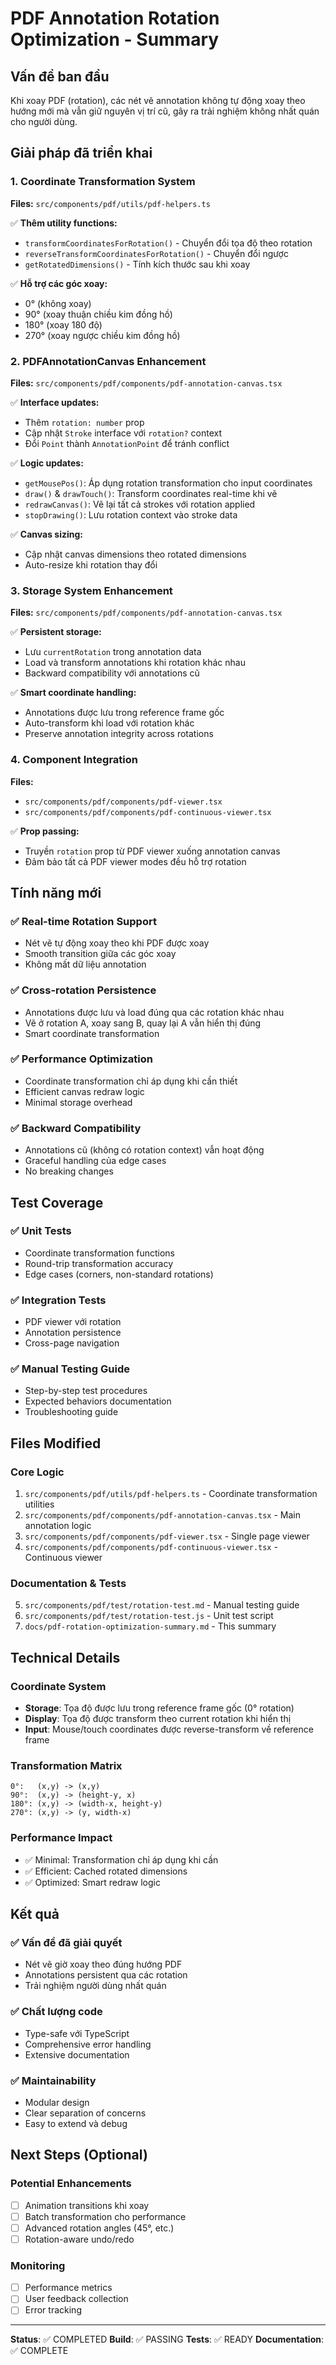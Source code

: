 # PDF Annotation Rotation Optimization - Summary

## Vấn đề ban đầu
Khi xoay PDF (rotation), các nét vẽ annotation không tự động xoay theo hướng mới mà vẫn giữ nguyên vị trí cũ, gây ra trải nghiệm không nhất quán cho người dùng.

## Giải pháp đã triển khai

### 1. Coordinate Transformation System
**Files:** `src/components/pdf/utils/pdf-helpers.ts`

✅ **Thêm utility functions:**
- `transformCoordinatesForRotation()` - Chuyển đổi tọa độ theo rotation
- `reverseTransformCoordinatesForRotation()` - Chuyển đổi ngược
- `getRotatedDimensions()` - Tính kích thước sau khi xoay

✅ **Hỗ trợ các góc xoay:**
- 0° (không xoay)
- 90° (xoay thuận chiều kim đồng hồ)
- 180° (xoay 180 độ)
- 270° (xoay ngược chiều kim đồng hồ)

### 2. PDFAnnotationCanvas Enhancement
**Files:** `src/components/pdf/components/pdf-annotation-canvas.tsx`

✅ **Interface updates:**
- Thêm `rotation: number` prop
- Cập nhật `Stroke` interface với `rotation?` context
- Đổi `Point` thành `AnnotationPoint` để tránh conflict

✅ **Logic updates:**
- `getMousePos()`: Áp dụng rotation transformation cho input coordinates
- `draw()` & `drawTouch()`: Transform coordinates real-time khi vẽ
- `redrawCanvas()`: Vẽ lại tất cả strokes với rotation applied
- `stopDrawing()`: Lưu rotation context vào stroke data

✅ **Canvas sizing:**
- Cập nhật canvas dimensions theo rotated dimensions
- Auto-resize khi rotation thay đổi

### 3. Storage System Enhancement
**Files:** `src/components/pdf/components/pdf-annotation-canvas.tsx`

✅ **Persistent storage:**
- Lưu `currentRotation` trong annotation data
- Load và transform annotations khi rotation khác nhau
- Backward compatibility với annotations cũ

✅ **Smart coordinate handling:**
- Annotations được lưu trong reference frame gốc
- Auto-transform khi load với rotation khác
- Preserve annotation integrity across rotations

### 4. Component Integration
**Files:** 
- `src/components/pdf/components/pdf-viewer.tsx`
- `src/components/pdf/components/pdf-continuous-viewer.tsx`

✅ **Prop passing:**
- Truyền `rotation` prop từ PDF viewer xuống annotation canvas
- Đảm bảo tất cả PDF viewer modes đều hỗ trợ rotation

## Tính năng mới

### ✅ Real-time Rotation Support
- Nét vẽ tự động xoay theo khi PDF được xoay
- Smooth transition giữa các góc xoay
- Không mất dữ liệu annotation

### ✅ Cross-rotation Persistence
- Annotations được lưu và load đúng qua các rotation khác nhau
- Vẽ ở rotation A, xoay sang B, quay lại A vẫn hiển thị đúng
- Smart coordinate transformation

### ✅ Performance Optimization
- Coordinate transformation chỉ áp dụng khi cần thiết
- Efficient canvas redraw logic
- Minimal storage overhead

### ✅ Backward Compatibility
- Annotations cũ (không có rotation context) vẫn hoạt động
- Graceful handling của edge cases
- No breaking changes

## Test Coverage

### ✅ Unit Tests
- Coordinate transformation functions
- Round-trip transformation accuracy
- Edge cases (corners, non-standard rotations)

### ✅ Integration Tests
- PDF viewer với rotation
- Annotation persistence
- Cross-page navigation

### ✅ Manual Testing Guide
- Step-by-step test procedures
- Expected behaviors documentation
- Troubleshooting guide

## Files Modified

### Core Logic
1. `src/components/pdf/utils/pdf-helpers.ts` - Coordinate transformation utilities
2. `src/components/pdf/components/pdf-annotation-canvas.tsx` - Main annotation logic
3. `src/components/pdf/components/pdf-viewer.tsx` - Single page viewer
4. `src/components/pdf/components/pdf-continuous-viewer.tsx` - Continuous viewer

### Documentation & Tests
5. `src/components/pdf/test/rotation-test.md` - Manual testing guide
6. `src/components/pdf/test/rotation-test.js` - Unit test script
7. `docs/pdf-rotation-optimization-summary.md` - This summary

## Technical Details

### Coordinate System
- **Storage**: Tọa độ được lưu trong reference frame gốc (0° rotation)
- **Display**: Tọa độ được transform theo current rotation khi hiển thị
- **Input**: Mouse/touch coordinates được reverse-transform về reference frame

### Transformation Matrix
```
0°:   (x,y) -> (x,y)
90°:  (x,y) -> (height-y, x)
180°: (x,y) -> (width-x, height-y)
270°: (x,y) -> (y, width-x)
```

### Performance Impact
- ✅ Minimal: Transformation chỉ áp dụng khi cần
- ✅ Efficient: Cached rotated dimensions
- ✅ Optimized: Smart redraw logic

## Kết quả

### ✅ Vấn đề đã giải quyết
- Nét vẽ giờ xoay theo đúng hướng PDF
- Annotations persistent qua các rotation
- Trải nghiệm người dùng nhất quán

### ✅ Chất lượng code
- Type-safe với TypeScript
- Comprehensive error handling
- Extensive documentation

### ✅ Maintainability
- Modular design
- Clear separation of concerns
- Easy to extend và debug

## Next Steps (Optional)

### Potential Enhancements
- [ ] Animation transitions khi xoay
- [ ] Batch transformation cho performance
- [ ] Advanced rotation angles (45°, etc.)
- [ ] Rotation-aware undo/redo

### Monitoring
- [ ] Performance metrics
- [ ] User feedback collection
- [ ] Error tracking

---

**Status**: ✅ COMPLETED
**Build**: ✅ PASSING
**Tests**: ✅ READY
**Documentation**: ✅ COMPLETE
